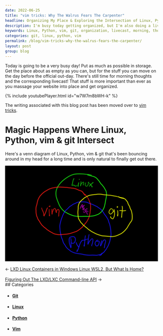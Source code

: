 ```yaml
---
date: 2022-06-25
title: "vim tricks: Why The Walrus Fears The Carpenter"
headline: Organizing My Place & Exploring the Intersection of Linux, Python, vim & git in My Livecast
description: I'm busy today getting organized, but I'm also doing a livecast with my morning thoughts. I've written a blog post about how Linux, Python, vim & git intersect, with a venn diagram to illustrate - come check it out!
keywords: Linux, Python, vim, git, organization, livecast, morning, thoughts, intersection, venn diagram
categories: git, linux, python, vim
permalink: /blog/vim-tricks-why-the-walrus-fears-the-carpenter/
layout: post
group: blog
---
```



Today is going to be a very busy day! Put as much as possible in storage. Get
the place about as empty as you can, but for the stuff you can move on the day
before the official out-day. There's still time for morning thoughts and the
corresponding livecast! That stuff is more important than ever as you massage
your website into place and get organized.

{% include youtubePlayer.html id="w7W7m8bWH-k" %}

The writing associated with this blog post has been moved over to [vim
tricks](/vim-tricks/).

# Magic Happens Where Linux, Python, vim & git Intersect

Here's a venn diagram of Linux, Python, vim & git that's been bouncing around
in my head for a long time and is only natural to finally get out there.

![Linux Python Vim Git Venn Diagram](/assets/images/linux-python-vim-git-venn-diagram.png)


<div class="arrow-links"><div class="post-nav-prev"><span class="arrow">&larr;&nbsp;</span><a href="/blog/lxd-linux-containers-in-windows-linux-wsl2-but-what-is-home/">LXD Linux Containers in Windows Linux WSL2, But What Is Home?</a></div> &nbsp; <div class="post-nav-next"><a href="/blog/figuring-out-the-lxd-lxc-command-line-api/">Figuring Out The LXD/LXC Command-line API</a><span class="arrow">&nbsp;&rarr;</span></div></div>
## Categories

<ul>
<li><h4><a href='/git/'>Git</a></h4></li>
<li><h4><a href='/linux/'>Linux</a></h4></li>
<li><h4><a href='/python/'>Python</a></h4></li>
<li><h4><a href='/vim/'>Vim</a></h4></li></ul>